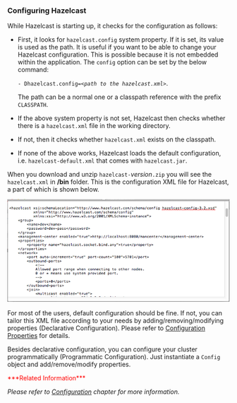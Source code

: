 
### Configuring Hazelcast

While Hazelcast is starting up, it checks for the configuration as follows:

-	First, it looks for `hazelcast.config` system property. If it is set, its value is used as the path. It is useful if you want to be able to change your Hazelcast configuration. This is possible because it is not embedded within the application. The `config` option can be set by the below command:
 
	`- Dhazelcast.config=`*`<path to the hazelcast.xml>`*.
	
	The path can be a normal one or a classpath reference with the prefix `CLASSPATH`.
-	If the above system property is not set, Hazelcast then checks whether there is a `hazelcast.xml` file in the working directory.
-	If not, then it checks whether `hazelcast.xml` exists on the classpath.
-	If none of the above works, Hazelcast loads the default configuration, i.e. `hazelcast-default.xml` that comes with `hazelcast.jar`.



When you download and unzip `hazelcast-`*version*`.zip` you will see the `hazelcast.xml` in **/bin** folder. This is the configuration XML file for Hazelcast, a part of which is shown below.

![](images/HazelcastXML.jpg)

For most of the users, default configuration should be fine. If not, you can tailor this XML file according to your needs by adding/removing/modifying properties (Declarative Configuration). Please refer to [Configuration Properties](#advanced-configuration-properties) for details.

Besides declarative configuration, you can configure your cluster programmatically (Programmatic Configuration). Just instantiate a `Config` object and add/remove/modify properties.

<font color="red">
***Related Information***
</font>

*Please refer to [Configuration](#configuration) chapter for more information.*
